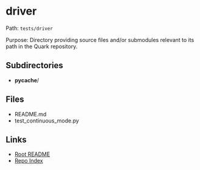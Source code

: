 # driver

Path: `tests/driver`

Purpose: Directory providing source files and/or submodules relevant to its path in the Quark repository.

## Subdirectories
- __pycache__/

## Files
- README.md
- test_continuous_mode.py

## Links
- [Root README](../README.md)
- [Repo Index](../repo_index.json)
